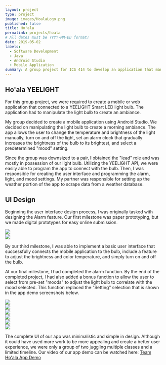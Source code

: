 ```yaml
---
layout: project
type: project
image: images/HoalaLogo.png
published: false
title: Ho'ala
permalink: projects/hoala
# All dates must be YYYY-MM-DD format!
date: 2019-05-02
labels:
  - Software Development
  - Java
  - Android Studio
  - Mobile Application
summary: A group project for ICS 414 to develop an application that manipulates a YEELIGHT Smart LED WiFi light bulb.
---
```


## Ho'ala YEELIGHT
For this group project, we were required to create a mobile or web application that connected to a YEELIGHT Smart LED light bulb. The application had to manipulate the light bulb to create an ambiance.

My group decided to create a mobile application using Android Studio. We decided on manipulating the light bulb to create a morning ambiance. The app allows the user to change the temperature and brightness of the light manually, turn on and off the light, set an alarm clock that gradually increases the brightness of the bulb to its brightest, and select a predetermined "mood" setting.

Since the group was downsized to a pair, I obtained the "lead" role and was mostly in possession of our light bulb. Utilizing the YEELIGHT API, we were easily able to program the app to connect with the bulb. Then, I was responsible for creating the user interface and programming the alarm, light, and mood settings. My partner was responsible for setting up the weather portion of the app to scrape data from a weather database.

## UI Design
Beginning the user interface design process, I was originally tasked with designing the Alarm feature. Our first milestone was paper prototyping, but we made digital prototypes for easy online submission.

<div class="row">
  <div class="column">
    <img class="ui centered fluid image" src="../images/PaperPrototypeAlarmLog.png">
  </div>
  <div class="column">
    <img class="ui centered fluid image" src="../images/PaperPrototypeSetAlarm2.png">
  </div>
</div>

By our third milestone, I was able to implement a basic user interface that successfully connects the mobile application to the bulb, include a feature to adjust the brightness and color temperature, and simply turn on and off the bulb.

At our final milestone, I had completed the alarm function. By the end of the completed project, I had also added a bonus function to allow the user to select from pre-set "moods" to adjust the light bulb to correlate with the mood selected. This function replaced the "Setting" selection that is shown in the app demo screenshots below.

<div class="row">
  <div class="column">
    <img class="ui fluid image" src="../images/HoalaSearch.png">
  </div>
  <div class="column">
    <img class="ui fluid image" src="../images/HoalaFound.png">
  </div>
  <div class="column">
    <img class="ui fluid image" src="../images/HoalaHome.png">
  </div>
</div>
<div class="row">
  <div class="column">
    <img class="ui fluid image" src="../images/HoalaAlarm.png">
  </div>
  <div class="column">
    <img class="ui fluid image" src="../images/HoalaChange.png">
  </div>
  <div class="column">
    <img class="ui fluid image" src="../images/HoalaTemp.png">
  </div>
</div>

The complete UI of our app was minimalistic and simple in design. Although it could have used more work to be more appealing and create a better user experience, we were only a group of two juggling multiple classes and a limited timeline. Our video of our app demo can be watched here: <a href="https://youtu.be/Kjq8xNxlP4o">Team Ho'ala App Demo</a>

